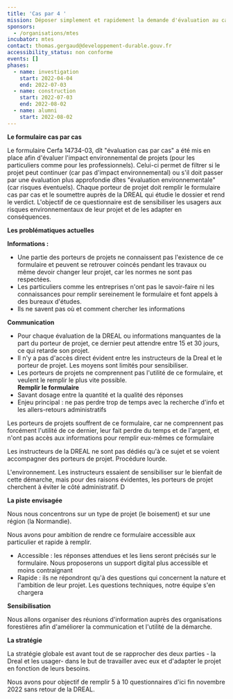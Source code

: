 ```yaml
---
title: 'Cas par 4 '
mission: Déposer simplement et rapidement la demande d'évaluation au cas par cas de votre projet
sponsors:
  - /organisations/mtes
incubator: mtes
contact: thomas.gergaud@developpement-durable.gouv.fr
accessibility_status: non conforme
events: []
phases:
  - name: investigation
    start: 2022-04-04
    end: 2022-07-03
  - name: construction
    start: 2022-07-03
    end: 2022-08-02
  - name: alumni
    start: 2022-08-02
---
```

**Le formulaire cas par cas**

Le formulaire Cerfa 14734-03, dît "évaluation cas par cas" a été mis en place afin d'évaluer l'impact environnemental de projets (pour les particuliers comme pour les professionnels). Celui-ci permet de filtrer si le projet peut continuer (car pas d'impact environnemental) ou s'il doit passer par une évaluation plus approfondie dîtes "évaluation environnementale" (car risques éventuels). Chaque porteur de projet doit remplir le formulaire cas par cas et le soumettre auprès de la DREAL qui étudie le dossier et rend le verdict. L'objectif de ce questionnaire est de sensibiliser les usagers aux risques environnementaux de leur projet et de les adapter en conséquences.

**Les problématiques actuelles**

**Informations :**

* Une partie des porteurs de projets ne connaissent pas l'existence de ce formulaire et peuvent se retrouver coincés pendant les travaux ou même devoir changer leur projet, car les normes ne sont pas respectées. 
* Les particuliers comme les entreprises n'ont pas le savoir-faire ni les connaissances pour remplir sereinement le formulaire et font appels à des bureaux d'études. 
* Ils ne savent pas où et comment chercher les informations

**Communication** 

* Pour chaque évaluation de la DREAL ou informations manquantes de la part du porteur de projet, ce dernier peut attendre entre 15 et 30 jours, ce qui retarde son projet.
* Il n'y a pas d'accès direct évident entre les instructeurs de la Dreal et le porteur de projet. Les moyens sont limités pour sensibiliser.
* Les porteurs de projets ne comprennent pas l'utilité de ce formulaire, et veulent le remplir le plus vite possible.\
  **Remplir le formulaire**
* Savant dosage entre la quantité et la qualité des réponses
* Enjeu principal : ne pas perdre trop de temps avec la recherche d'info et les allers-retours administratifs

Les porteurs de projets souffrent de ce formulaire, car ne comprennent pas forcément l'utilité de ce dernier, leur fait perdre du temps et de l'argent, et n'ont pas accès aux informations pour remplir eux-mêmes ce formulaire

Les instructeurs de la DREAL ne sont pas dédiés qu'à ce sujet et se voient accompagner des porteurs de projet. Procédure lourde. 

L'environnement. Les instructeurs essaient de sensibiliser sur le bienfait de cette démarche, mais pour des raisons évidentes, les porteurs de projet cherchent à éviter le côté administratif. D

**La piste envisagée**

Nous nous concentrons sur un type de projet (le boisement) et sur une région (la Normandie). 

Nous avons pour ambition de rendre ce formulaire accessible aux particulier et rapide à remplir. 

* Accessible : les réponses attendues et les liens seront précisés sur le formulaire. Nous proposerons un support digital plus accessible et moins contraignant 
* Rapide : ils ne répondront qu'à des questions qui concernent la nature et l'ambition de leur projet. Les questions techniques, notre équipe s'en chargera 

**Sensibilisation** 

Nous allons organiser des réunions d'information auprès des organisations forestières afin d'améliorer la communication et l'utilité de la démarche. 

**La stratégie**

La stratégie globale est avant tout de se rapprocher des deux parties - la Dreal et les usager- dans le but de travailler avec eux et d'adapter le projet en fonction de leurs besoins. 

Nous avons pour objectif de remplir 5 à 10 questionnaires d'ici fin novembre 2022 sans retour de la DREAL.
